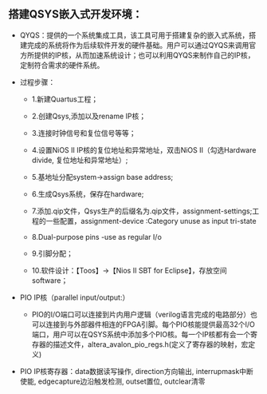 ## 搭建QSYS嵌入式开发环境：  
  - QYQS：提供的一个系统集成工具，该工具可用于搭建复杂的嵌入式系统，搭建完成的系统将作为后续软件开发的硬件基础。用户可以通过QYQS来调用官方所提供的IP核，从而加速系统设计；也可以利用QYQS来制作自己的IP核，定制符合需求的硬件系统。    
  - 过程步骤：  
    - 1.新建Quartus工程；  
    - 2.创建Qsys,添加以及rename IP核；  
    - 3.连接时钟信号和复位信号等等；  
    
    - 4.设置NiOS II IP核的复位地址和异常地址，双击NiOS II（勾选Hardware divide, 复位地址和异常地址）;   
    - 5.基地址分配system->assign base address;  
    - 6.生成Qsys系统，保存在hardware;  
    
    - 7.添加.qip文件，Qsys生产的后缀名为.qip文件，assignment-settings;工程的一些配置，assignment-device :Category unuse as input tri-state  
    - 8.Dual-purpose pins -use as regular I/o  
    - 9.引脚分配；    
    - 10.软件设计：【Toos】→【Nios II SBT for Eclipse】，存放空间software；  
    
  - PIO IP核（parallel input/output:）  
    - PIO的I/O端口可以连接到片内用户逻辑（verilog语言完成的电路部分）也可以连接到与外部器件相连的FPGA引脚。每个PIO核能提供最高32个I/O端口，用户可以在QSYS系统中添加多个PIO核。每一个IP核都有会一个寄存器的描述文件，altera_avalon_pio_regs.h(定义了寄存器的映射，宏定义)
  - PIO IP核寄存器：data数据读写操作, direction方向输出, interrupmask中断使能, edgecapture边沿触发检测, outset置位, outclear清零    
    
